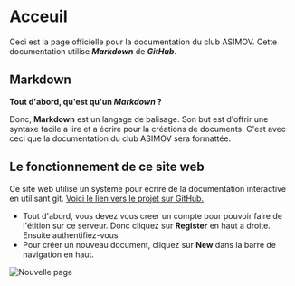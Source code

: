 # Acceuil 

Ceci est la page officielle pour la documentation du club ASIMOV. Cette documentation utilise ***Markdown*** de ***GitHub***. 

## Markdown

**Tout d'abord, qu'est qu'un *Markdown* ?**

Donc, **Markdown** est un langage de balisage. Son but est d'offrir une syntaxe facile a lire et a écrire pour la créations de documents. C'est avec ceci que la documentation du club ASIMOV sera formattée.

## Le fonctionnement de ce site web

Ce site web utilise un systeme pour écrire de la documentation interactive en utilisant git.  [Voici le lien vers le projet sur GitHub.](http://google.com)

* Tout d'abord, vous devez vous creer un compte pour pouvoir faire de l'étition sur ce serveur. Donc cliquez sur **Register** en haut a droite. Ensuite authentifiez-vous
* Pour créer un nouveau document, cliquez sur **New** dans la barre de navigation en haut.

![Nouvelle page](https://imgur.com/a/1jt3u)
